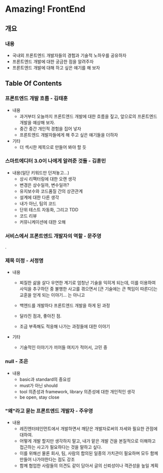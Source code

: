 # Amazing! FrontEnd

## 개요
### 내용
* 국내외 프론트엔드 개발자들의 경험과 기술적 노하우를 공유하자
* 프론트엔드 개발에 대한 궁금한 점을 알려주자
* 프론트엔드 개발에 대해 하고 싶은 얘기를 해 보자

## Table Of Contents
### 프론트엔드 개발 흐름 - 김태훈
* 내용
  - 과거부터 오늘까지 프론트엔드 개발에 대한 흐름을 짚고, 앞으로의 프론트엔드 개발을 예상해 보자.
  - 중간 중간 개인적 경험을 집어 넣자
  - 프론트엔드 개발자들에게 해 주고 싶은 얘기들을 더하자
* 기타
  - 더 섹시한 제목으로 만들어 봐야 할 듯

### 스마트에디터 3.0이 나에게 알려준 것들 - 김훈민
* 내용(일단 키워드만 던져놓고...)
  - 상시 리팩터링에 대한 오랜 생각
  - 변경은 상수일까, 변수일까?
  - 유지보수와 코드품질 간의 상관관계
  - 설계에 대한 다른 생각
  - 내가 아닌, 팀의 코드
  - 단위 테스트 자동화, 그리고 TDD
  - 코드 리뷰
  - 커뮤니케이션에 대한 오해 
 
### 서비스에서 프론트엔드 개발자의 역할 - 문주영

.

### 제목 미정 - 서정명
* 내용
  - 찌질한 삶을 살다 우연한 계기로 엄청난 기술을 익히게 되는데, 이를 이용하여 사익을 추구하던 중 불행한 사고를 겪으면서 [큰 기술에는 큰 책임이 따른다]는 교훈을 얻게 되는 이야기... 는 아니고

  - 백엔드를 개발하다 프론트엔드 개발을 하게 된 과정
  - 달라진 점과, 좋아진 점.
  - 조금 부족해도 적응해 나가는 과정들에 대한 이야기

* 기타
  - 기술적인 이야기가 끼어들 여지가 적어서, 고민 중

### null - 조은

* 내용
  - basic과 standard의 중요성
  - must가 아닌 should
  - tool 의존성과 framework, library 의존성에 대한 개인적인 생각
  - be open, stay close 

### "왜"라고 묻는 프론트엔드 개발자 - 주우영

* 내용
  - 레진엔터테인먼트에서 개발하면서 깨닫은 개발자로써의 자세와 필요한 관점에 대하여.
  - 어떻게 개발 할지만 생각하지 말고, 내가 맡은 개발 건을 본질적으로 이해하고 접근하는 사고가 필요하다는 것을 말하고 싶다.
  - 이를 위해선 물론 회사, 팀, 사람의 합의된 일종의 가치관이 필요하며 모두 함께 만들어 나가야한다는 점도 강조
  - 함께 협업한 사람들의 의견도 같이 담아서 글의 신뢰성이나 객관성을 높일 계획
